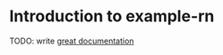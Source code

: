 # Introduction to example-rn

TODO: write [great documentation](http://jacobian.org/writing/what-to-write/)
